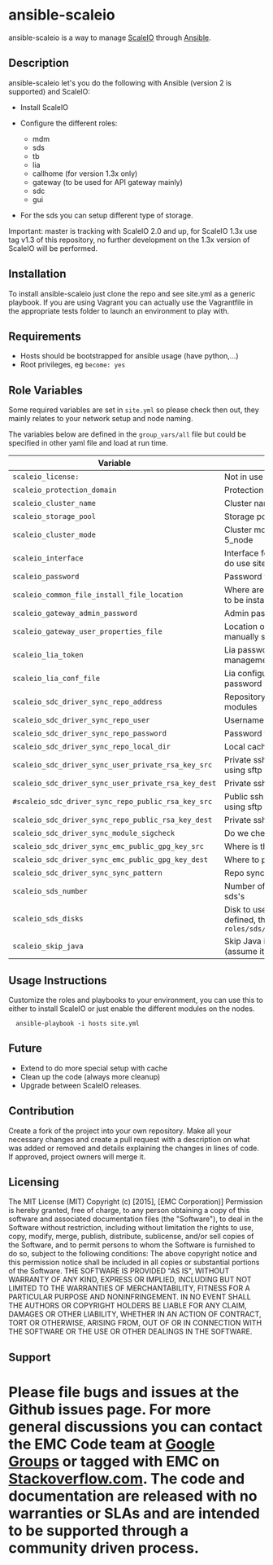 ansible-scaleio
======================
ansible-scaleio is a way to manage [ScaleIO](http://www.emc.com/storage/scaleio/index.htm "ScaleIO") through [Ansible](http://www.ansible.com/home "Ansible").

## Description

ansible-scaleio let's you do the following with Ansible (version 2 is supported) and ScaleIO:

- Install ScaleIO

- Configure the different roles:
  - mdm
  - sds
  - tb
  - lia
  - callhome (for version 1.3x only)
  - gateway (to be used for API gateway mainly)
  - sdc
  - gui

- For the sds you can setup different type of storage.

Important: master is tracking with ScaleIO 2.0 and up, for ScaleIO 1.3x use tag v1.3 of this repository, no further development on the 1.3x version of ScaleIO will be performed.

## Installation

To install ansible-scaleio just clone the repo and see site.yml as a generic playbook. If you are using Vagrant you can actually use the Vagrantfile in the appropriate tests folder to launch an environment to play with.

## Requirements

- Hosts should be bootstrapped for ansible usage (have python,...)
- Root privileges, eg `become: yes`

## Role Variables

 Some required variables are set in `site.yml` so please check then out, they mainly relates to your network setup and
 node naming.

 The variables below are defined in the `group_vars/all` file but could be specified in other yaml file and load at
 run time.

| Variable | Description | Default value |
|----------|-------------|---------------|
| `scaleio_license:` | Not in use currently | `` |
| `scaleio_protection_domain` | Protection domain name |  `protection_domain1` |
| `scaleio_cluster_name` | Cluster name |  `cluster1` |
| `scaleio_storage_pool` | Storage pool name |  `pool1` |
| `scaleio_cluster_mode` | Cluster mode, can be 3_node or 5_node |  `"5_node"` |
| `scaleio_interface` | Interface for ScaleIO, used if you do use site.yml |  `eth1` |
| `scaleio_password` | Password for the admin user |  `Cluster1!` |
| `scaleio_common_file_install_file_location` | Where are the files that will need to be installed |  `../files` |
| `scaleio_gateway_admin_password` | Admin password for the gateway |  `'Cluster1!'` |
| `scaleio_gateway_user_properties_file` | Location of the properties file to manually set the password |  `'/opt/emc/scaleio/gateway/webapps/ROOT/WEB-INF/classes/gatewayUser.properties'`
| `scaleio_lia_token` | Lia password for node management |  `'Cluster1!'` |
| `scaleio_lia_conf_file` | Lia configuration file to set the password |  `'/opt/emc/scaleio/lia/cfg/conf.txt'` |
| `scaleio_sdc_driver_sync_repo_address` | Repository address for the kernel modules |  `'ftp://ftp.emc.com/'` |
| `scaleio_sdc_driver_sync_repo_user` | Username for the repository |  `'QNzgdxXix'` |
| `scaleio_sdc_driver_sync_repo_password` | Password for the repository |  `'Aw3wFAwAq3'` |
| `scaleio_sdc_driver_sync_repo_local_dir` | Local cache of the repository |  `'/bin/emc/scaleio/scini_sync/driver_cache/'` |
| `scaleio_sdc_driver_sync_user_private_rsa_key_src` | Private ssh rsa key source (if using sftp protocol)|  `''` |
| `scaleio_sdc_driver_sync_user_private_rsa_key_dest` | Private ssh rsa key destination |  `'/bin/emc/scaleio/scini_sync/scini_key'` |
| `#scaleio_sdc_driver_sync_repo_public_rsa_key_src` | Public ssh rsa key source (if using sftp protocol)|  `''` |
| `scaleio_sdc_driver_sync_repo_public_rsa_key_dest` | Private ssh rsa key destination |  `'/bin/emc/scaleio/scini_sync/scini_repo_key.pub'` |
| `scaleio_sdc_driver_sync_module_sigcheck` | Do we check the signature |  `1` |
| `scaleio_sdc_driver_sync_emc_public_gpg_key_src` | Where is the signature file |  `../../../files/RPM-GPG-KEY-ScaleIO_2.0.5014.0` |
| `scaleio_sdc_driver_sync_emc_public_gpg_key_dest` | Where to put the signature file |  `'/bin/emc/scaleio/scini_sync/emc_key.pub'` |
| `scaleio_sdc_driver_sync_sync_pattern` | Repo sync pattern |  `.*` |
| `scaleio_sds_number` | Number of SDS to run on the sds's |  `1` |
| `scaleio_sds_disks` | Disk to use, if this variable is not defined, the system will use `roles/sds/library/disk_facts.py`|  `{ ansible_available_disks: ['/home/vagrant/scaleio1'] }` |
| `scaleio_skip_java` | Skip Java installation for ScaleIO (assume it's on the system) | `false` |

## Usage Instructions

Customize the roles and playbooks to your environment, you can use this to either to install ScaleIO or just enable the different modules on the nodes.
```
  ansible-playbook -i hosts site.yml
```

## Future
- Extend to do more special setup with cache
- Clean up the code (always more cleanup)
- Upgrade between ScaleIO releases.

## Contribution

Create a fork of the project into your own repository. Make all your necessary changes and create a pull request with a description on what was added or removed and details explaining the changes in lines of code. If approved, project owners will merge it.

Licensing
---------
The MIT License (MIT)
Copyright (c) [2015], [EMC Corporation)]
Permission is hereby granted, free of charge, to any person obtaining a copy of this software and associated documentation files (the "Software"), to deal in the Software without restriction, including without limitation the rights to use, copy, modify, merge, publish, distribute, sublicense, and/or sell copies of the Software, and to permit persons to whom the Software is furnished to do so, subject to the following conditions:
The above copyright notice and this permission notice shall be included in all copies or substantial portions of the Software.
THE SOFTWARE IS PROVIDED "AS IS", WITHOUT WARRANTY OF ANY KIND, EXPRESS OR IMPLIED, INCLUDING BUT NOT LIMITED TO THE WARRANTIES OF MERCHANTABILITY, FITNESS FOR A PARTICULAR PURPOSE AND NONINFRINGEMENT. IN NO EVENT SHALL THE AUTHORS OR COPYRIGHT HOLDERS BE LIABLE FOR ANY CLAIM, DAMAGES OR OTHER LIABILITY, WHETHER IN AN ACTION OF CONTRACT, TORT OR OTHERWISE, ARISING FROM, OUT OF OR IN CONNECTION WITH THE SOFTWARE OR THE USE OR OTHER DEALINGS IN THE SOFTWARE.


Support
-------
Please file bugs and issues at the Github issues page. For more general discussions you can contact the EMC Code team at <a href="https://groups.google.com/forum/#!forum/emccode-users">Google Groups</a> or tagged with **EMC** on <a href="https://stackoverflow.com">Stackoverflow.com</a>. The code and documentation are released with no warranties or SLAs and are intended to be supported through a community driven process.
===============
